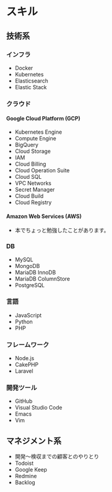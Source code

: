 # スキル

## 技術系

### インフラ
- Docker
- Kubernetes
- Elasticsearch
- Elastic Stack

### クラウド

#### Google Cloud Platform (GCP)
- Kubernetes Engine
- Compute Engine
- BigQuery
- Cloud Storage
- IAM
- Cloud Billing
- Cloud Operation Suite
- Cloud SQL
- VPC Networks
- Secret Manager
- Cloud Build
- Cloud Registry

#### Amazon Web Services (AWS)
- 本でちょっと勉強したことがあります。

### DB
- MySQL
- MongoDB
- MariaDB InnoDB
- MariaDB ColumnStore
- PostgreSQL

### 言語
- JavaScript
- Python
- PHP

### フレームワーク
- Node.js
- CakePHP
- Laravel

### 開発ツール
- GitHub
- Visual Studio Code
- Emacs
- Vim

## マネジメント系
- 開発〜検収までの顧客とのやりとり
- Todoist
- Google Keep
- Redmine
- Backlog